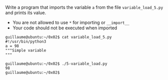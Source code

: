 Write a program that imports the variable ```a``` from the file ```variable_load_5.py``` and prints its value.
- You are not allowed to use ```*``` for importing or ```__import__```
- Your code should not be executed when imported
```
guillaume@ubuntu:~/0x02$ cat variable_load_5.py
#!/usr/bin/python3
a = 98
"""Simple variable
"""

guillaume@ubuntu:~/0x02$ ./5-variable_load.py
98
guillaume@ubuntu:~/0x02$
```
